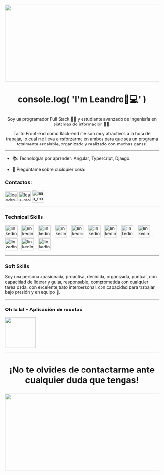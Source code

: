 <p align="center">
<img  width="600" height="250" src="https://media.giphy.com/media/iIqmM5tTjmpOB9mpbn/giphy.gif">
  </p>

#          		<p  align="center">                console.log( 'I'm Leandro👋💻' )  </p>



<p  align="center">      Soy un programador Full Stack ​🧑‍💻​ y estudiante avanzado de Ingeniería en sistemas de información 👨‍💻.</p>
<p  align="center"> Tanto Front-end como Back-end me son muy atractivos a la hora de trabajar, lo cual me lleva a esforzarme en ambos para que sea un programa totalmente escalable, organizado y realizado con muchas ganas.</p>


---

- 📚: Tecnologías por  aprender: Angular, Typescript, Django.

- 💬 Pregúntame sobre cualquier cosa:


<h3>Contactos: </h3>
<p align="left">
<a href="https://linkedin.com/in/leandro-morello/" target="blank"><img align="center" src="https://raw.githubusercontent.com/rahuldkjain/github-profile-readme-generator/master/src/images/icons/Social/linked-in-alt.svg" alt="leandro-morello" height="30" width="40" /></a>
<a href="https://www.instagram.com/leaa_morello/" target="blank"><img align="center" src="https://raw.githubusercontent.com/rahuldkjain/github-profile-readme-generator/master/src/images/icons/Social/instagram.svg" alt="leaa_morello" height="30" width="40" /></a>
  <a href="https://www.facebook.com/leoomorello/" target="blank"><img align="center" src="https://user-images.githubusercontent.com/71276668/169935334-b471a669-7c1b-435f-b245-308490dd1d4f.png" alt="leaa_morello" height="40" width="40" /></a>
</p>

---

<h3>Technical Skills</h3>

 [<img src='https://upload.wikimedia.org/wikipedia/commons/thumb/9/99/Unofficial_JavaScript_logo_2.svg/1200px-Unofficial_JavaScript_logo_2.svg.png' alt='linkedin' height='40'>](https://www.linkedin.com/in/leandro-morello/)  - [<img src='https://elblogdecodigo.files.wordpress.com/2014/12/java_logo.png' alt='linkedin' height='40'>](https://www.linkedin.com/in/leandro-morello//) - [<img src='https://user-images.githubusercontent.com/71276668/169934245-f8244967-8289-4a15-bf25-02fd33a5b81f.png' alt='linkedin' height='40'>](https://www.linkedin.com/in/leandro-morello/) - [<img src='https://upload.wikimedia.org/wikipedia/commons/d/d9/Node.js_logo.svg' alt='linkedin' height='40'>](https://www.linkedin.com/in/leandro-morello/) - [<img src='https://img.icons8.com/color/452/html-5--v1.png' alt='linkedin' height='40'>](https://www.linkedin.com/in/leandro-morello/) - [<img src='https://cdn.icon-icons.com/icons2/2107/PNG/512/file_type_css_icon_130661.png' alt='linkedin' height='40'>](https://www.linkedin.com/in/leandro-morello/) - [<img src='https://img2.freepng.es/20180816/wjj/kisspng-logo-mysql-5-einfhrung-programmierung-referen-mysql-5b758eb2670562.190553501534430898422.jpg' alt='linkedin' height='40'>](https://www.linkedin.com/in/leandro-morello/) - [<img src='https://user-images.githubusercontent.com/71276668/169934609-3d1d3af7-44e2-4845-ab74-65520d2b6ef1.png' alt='linkedin' height='40'>](https://www.linkedin.com/in/leandro-morello/) - [<img src='https://upload.wikimedia.org/wikipedia/commons/thumb/2/29/Postgresql_elephant.svg/1200px-Postgresql_elephant.svg.png' alt='linkedin' height='40'>](https://www.linkedin.com/in/leandro-morello/) - [<img src='https://user-images.githubusercontent.com/71276668/169933930-7b3deb35-4a32-4dc9-ab15-bafddf2d85a2.png' alt='linkedin' height='40'>](https://www.linkedin.com/in/leandro-morello/) - [<img src='https://user-images.githubusercontent.com/71276668/169934351-55339015-5886-434d-a197-37b35ce861fc.png' alt='linkedin' height='40'>](https://www.linkedin.com/in/leandro-morello/) - [<img src='https://user-images.githubusercontent.com/71276668/169934468-85e7e5a0-9ef0-4079-8532-b11666ba7198.png' alt='linkedin' height='40'>](https://www.linkedin.com/in/leandro-morello/)

---

<h3>Soft Skills</h3>
 <p> Soy una persona apasionada, proactiva, decidida, organizada, puntual, con capacidad de liderar y guiar, responsable, comprometida con cualquier tarea dada, con excelente trato interpersonal, con capacidad para trabajar bajo presión y en equipo ​🤝​. </p>
 
 ---


 <h3>Oh la la! - Aplicación de recetas</h3>
 <a href="https://github.com/Lean97-start/App-Food">
 <img align="center" src="https://user-images.githubusercontent.com/71276668/169934895-1a1368f4-1550-40b8-82f2-98072eadfa1b.png" height='100' />
</a>



---

 #          		<p  align="center">                ¡No te olvides de contactarme ante cualquier duda que tengas!  </p>
 
 <p align="center">
<img  width="600" height="250" src="https://asociacionconciencia.files.wordpress.com/2016/11/eso-es-todo-amigos.gif">
</p>


